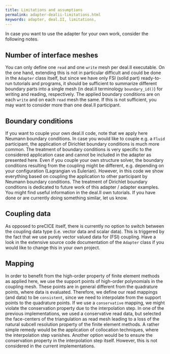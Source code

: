 ```yaml
---
title: Limitations and assumptions
permalink: adapter-dealii-limitations.html
keywords: adapter, deal.II, limitations, 
---
```


In case you want to use the adapter for your own work, consider the following notes.

## Number of interface meshes

You can only define one `read` and one `write` mesh per deal.II executable. On the one hand, extending this is not in particular difficult and could be done in the `Adapter` class itself, but since we have only FSI (solid part) ready-to-run tutorials and programs, it should be sufficient to summarize different boundary parts into a single mesh (in deal.II terminology `boundary_id()`) for writing and reading, respectively. The applied boundary conditions are on each `write` and on each `read` mesh the same. If this is not sufficient, you may want to consider more than one deal.II participant.

## Boundary conditions

If you want to couple your own deal.II code, note that we apply here Neumann boundary conditions. In case you would like to couple e.g. a `Fluid` participant, the application of Dirichlet boundary conditions is much more common. The treatment of boundary conditions is very specific to the considered application case and cannot be included in the adapter as presented here. Even if you couple your own structure solver, the boundary conditions resulting from the coupling might be different, e.g. depending on your configuration (Lagrangian vs Eulerian). However, in this code we show everything based on coupling the application to other participant by Neumann boundary conditions. The treatment of Dirichlet boundary conditions is dedicated to future work of this adapter / adapter examples. You might find useful information in the deal.II own tutorials. If you have done or are currently doing something similar, let us know.

## Coupling data

As opposed to preCICE itself, there is currently no option to switch between the coupling data type (i.e. vector data and scalar data). This is triggered by the fact that we use purely vector valued data for (FSI) coupling. Have a look in the extensive source code documentation of the `Adapter` class if you would like to change this in your own project.

## Mapping

In order to benefit from the high-order property of finite element methods as applied here, we use the support points of high-order polynomials in the coupling mesh. These points are in general different from the quadrature points, where data is evaluated. Therefore, we define our read mappings (and data) to be `consistent`, since we need to interpolate from the support points to the quadrature points. If we use a `conservative` mapping, we might violate the conservation property due to the interpolation step. In one of the previous implementations, we used a conservative read data, but selected the face-centers of the triangulation as read mesh leading to a loss of the natural subcell resolution property of the finite element methods. A rather simple remedy would be the application of collocation techniques, where the interpolation step vanishes. Another option would be to ensure the conservation property in the interpolation step itself. However, this is not considered in the current implementations. 
